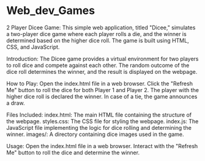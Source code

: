 # Web_dev_Games

2 Player Dicee Game:
This simple web application, titled "Dicee," simulates a two-player dice game where each player rolls a die, and the winner is determined based on the higher dice roll. The game is built using HTML, CSS, and JavaScript.

Introduction:
The Dicee game provides a virtual environment for two players to roll dice and compete against each other. The random outcome of the dice roll determines the winner, and the result is displayed on the webpage.

How to Play:
Open the index.html file in a web browser.
Click the "Refresh Me" button to roll the dice for both Player 1 and Player 2.
The player with the higher dice roll is declared the winner.
In case of a tie, the game announces a draw.

Files Included:
index.html: The main HTML file containing the structure of the webpage.
styles.css: The CSS file for styling the webpage.
index.js: The JavaScript file implementing the logic for dice rolling and determining the winner.
images/: A directory containing dice images used in the game.

Usage:
Open the index.html file in a web browser.
Interact with the "Refresh Me" button to roll the dice and determine the winner.
